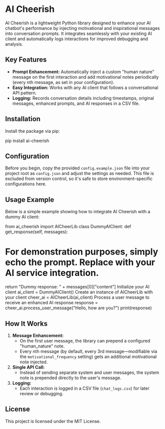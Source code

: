 # AI Cheerish

AI Cheerish is a lightweight Python library designed to enhance your AI chatbot's performance by injecting motivational and inspirational messages into conversation prompts. It integrates seamlessly with your existing AI client and automatically logs interactions for improved debugging and analysis.

## Key Features

- **Prompt Enhancement:** Automatically inject a custom "human nature" message on the first interaction and add motivational notes periodically (every nth message, as set in your configuration).
- **Easy Integration:** Works with any AI client that follows a conversational API pattern.
- **Logging:** Records conversation details including timestamps, original messages, enhanced prompts, and AI responses in a CSV file.

## Installation

Install the package via pip:

pip install ai-cheerish

## Configuration

Before you begin, copy the provided `config.example.json` file into your project root as `config.json` and adjust the settings as needed. This file is excluded from version control, so it's safe to store environment-specific configurations here.

## Usage Example

Below is a simple example showing how to integrate AI Cheerish with a dummy AI client:

from ai_cheerish import AICheerLib
class DummyAIClient:
def get_response(self, messages):
# For demonstration purposes, simply echo the prompt. Replace with your AI service integration.
return "Dummy response: " + messages[0]["content"]
Initialize your AI client
ai_client = DummyAIClient()
Create an instance of AICheerLib with your client
cheer_ai = AICheerLib(ai_client)
Process a user message to receive an enhanced AI response
response = cheer_ai.process_user_message("Hello, how are you?")
print(response)


## How It Works

1. **Message Enhancement:** 
   - On the first user message, the library can prepend a configured "human_nature" note.
   - Every nth message (by default, every 3rd message—modifiable via the `motivational_frequency` setting) gets an additional motivational note injected.
2. **Single API Call:** 
   - Instead of sending separate system and user messages, the system note is prepended directly to the user's message.
3. **Logging:** 
   - Each interaction is logged in a CSV file (`chat_logs.csv`) for later review or debugging.

## License

This project is licensed under the MIT License.